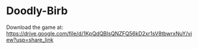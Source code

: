# Doodly-Birb
Download the game at: https://drive.google.com/file/d/1KpQdQBIsQNZFQ56kD2xr1sV8tbwrxNuY/view?usp=share_link
